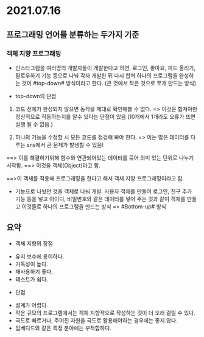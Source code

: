 # 2021.07.16

## 프로그래밍 언어를 분류하는 두가지 기준

### 객체 지향 프로그래밍

- 인스타그램을 여러명의 개발자들이 개발한다고 하면, 로그인, 좋아요, 피드 올리기, 팔로우하기 기능 등으로 나눠 각자 개발한 뒤 다시 합쳐 하나의 프로그램을 완성하는 것이 #top-down# 방식이라고 한다. (큰 것에서 작은 것으로 쪼개 만드는 방식) 

* top-down의 단점
1. 코드 전체가 완성되지 않으면 동작을 제대로 확인해볼 수 없다. 
=> 이것은 합쳐야만 정상적으로 작동하는지를 알수 있다는 단점이 있음 (10개에서 1개라도 오류가 뜨면 실행 될 수 없음.)

2. 하나의 기능을 수정할 시 모든 코드를 점검해 봐야 한다.
=> 이는 많은 데이터를 다루는 sns에서 큰 문제가 발생할 수 있음!

==> 이를 해결하기위해 함수와 연관되어있는 데이터를 묶어 의미 있는 단위로 나누기 시작함. 
==> 이것을 객체(Object)라고 함.

==>이 객체를 적용해 프로그래밍을 한다고 해서 객체 지향 프로그래밍이라고 함. 

- 기능으로 나눳던 것을 객체로 나눠 개발.
사용자 객체를 만들어 로그인, 친구 추가 기능 등을 넣고 아이디, 비밀번호와 같은 데이터를 넣어 주는 것과 같이 객체를 만들고 이것들로 하나의 프로그램을 만드는 방식
=> #Bottom-up# 방식

## 요약
- 객체 지향의 장점
* 유지 보수에 용이하다.
* 가독성이 높다.
* 재사용하기 좋다.
* 테스트가 쉽다.

- 단점
* 설계가 어렵다.
* 작은 규모의 프로그램에서는 객체 지향적으로 작성하는 것이 더 오래 걸릴 수 있다.
* 극도로 빠르거나, 주어진 자원을 극도로 활용해야하는 경우에는 좋지 않다.
* 임베디드와 같은 특정 분야에는 부적합하다.
